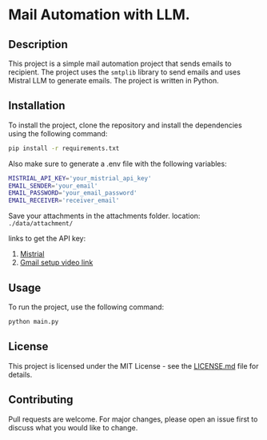# Mail Automation with LLM.

## Description

This project is a simple mail automation project that sends emails to recipient.
The project uses the `smtplib` library to send emails and uses Mistral LLM to generate emails.
The project is written in Python.

## Installation

To install the project, clone the repository and install the dependencies using the following command:

```bash
pip install -r requirements.txt
```

Also make sure to generate a .env file with the following variables:

```bash
MISTRIAL_API_KEY='your_mistrial_api_key'
EMAIL_SENDER='your_email'
EMAIL_PASSWORD='your_email_password'
EMAIL_RECEIVER='receiver_email'
```

Save your attachments in the attachments folder.
location: `./data/attachment/`

links to get the API key:

1. [Mistrial](https://mistral.ai/)
2. [Gmail setup video link](https://youtu.be/ueqZ7RL8zxM?si=KCwU7LDAC0EP5Jjc&t=118)

## Usage

To run the project, use the following command:

```bash
python main.py
```

## License

This project is licensed under the MIT License - see the [LICENSE.md](LICENSE.md) file for details.

## Contributing

Pull requests are welcome. For major changes, please open an issue first to discuss what you would like to change.

